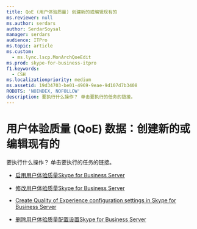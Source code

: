 ```yaml
---
title: QoE (用户体验质量) 创建新的或编辑现有的
ms.reviewer: null
ms.author: serdars
author: SerdarSoysal
manager: serdars
audience: ITPro
ms.topic: article
ms.custom:
  - ms.lync.lscp.MonArchQoeEdit
ms.prod: skype-for-business-itpro
f1.keywords:
  - CSH
ms.localizationpriority: medium
ms.assetid: 19d34703-be01-4969-9eae-9d107d7b3408
ROBOTS: 'NOINDEX, NOFOLLOW'
description: 要执行什么操作？ 单击要执行的任务的链接。
---
```


# <a name="quality-of-experience-qoe-data-create-new-or-edit-existing"></a>用户体验质量 (QoE) 数据：创建新的或编辑现有的
 
要执行什么操作？ 单击要执行的任务的链接。
  
- [启用用户体验质量Skype for Business Server](../../../manage/health-and-monitoring/enable-qoe.md)
    
- [修改用户体验质量Skype for Business Server](../../../manage/health-and-monitoring/modify-qoe-settings.md)
    
- [Create Quality of Experience configuration settings in Skype for Business Server](../../../manage/health-and-monitoring/create-qoe-configuration-settings.md)
    
- [删除用户体验质量配置设置Skype for Business Server](../../../manage/health-and-monitoring/delete-qoe-configuration-settings.md)
    
 


